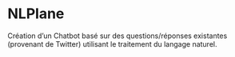 # NLPlane
Création d’un Chatbot basé sur des questions/réponses existantes (provenant de Twitter) utilisant le traitement du langage naturel.
